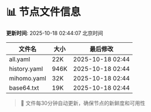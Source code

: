 # 📊 节点文件信息

**更新时间**: 2025-10-18 02:44:07 北京时间

| 文件名 | 大小 | 最后修改 |
|--------|------|----------|
| all.yaml | 22K | 2025-10-18 02:44 |
| history.yaml | 946K | 2025-10-18 02:44 |
| mihomo.yaml | 32K | 2025-10-18 02:44 |
| base64.txt | 19K | 2025-10-18 02:44 |

> 🔄 文件每30分钟自动更新，确保节点的新鲜度和可用性
